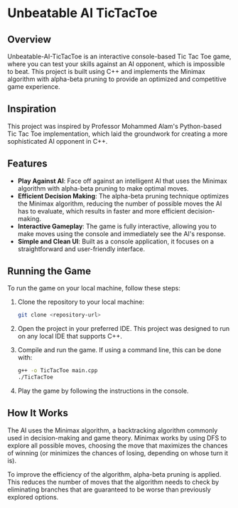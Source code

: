 # Unbeatable AI TicTacToe

## Overview
Unbeatable-AI-TicTacToe is an interactive console-based Tic Tac Toe game, where you can test your skills against an AI opponent, which is impossible to beat. This project is built using C++ and implements the Minimax algorithm with alpha-beta pruning to provide an optimized and competitive game experience.

## Inspiration
This project was inspired by Professor Mohammed Alam's Python-based Tic Tac Toe implementation, which laid the groundwork for creating a more sophisticated AI opponent in C++.

## Features
- **Play Against AI**: Face off against an intelligent AI that uses the Minimax algorithm with alpha-beta pruning to make optimal moves.
- **Efficient Decision Making**: The alpha-beta pruning technique optimizes the Minimax algorithm, reducing the number of possible moves the AI has to evaluate, which results in faster and more efficient decision-making.
- **Interactive Gameplay**: The game is fully interactive, allowing you to make moves using the console and immediately see the AI's response.
- **Simple and Clean UI**: Built as a console application, it focuses on a straightforward and user-friendly interface.

## Running the Game
To run the game on your local machine, follow these steps:

1. Clone the repository to your local machine:
   ```bash
   git clone <repository-url> 

2. Open the project in your preferred IDE. This project was designed to run on any local IDE that supports C++.

3. Compile and run the game. If using a command line, this can be done with:
    ```bash
    g++ -o TicTacToe main.cpp
    ./TicTacToe

4. Play the game by following the instructions in the console. 


## How It Works
The AI uses the Minimax algorithm, a backtracking algorithm commonly used in decision-making and game theory. Minimax works by using DFS to explore all possible moves, choosing the move that maximizes the chances of winning (or minimizes the chances of losing, depending on whose turn it is).

To improve the efficiency of the algorithm, alpha-beta pruning is applied. This reduces the number of moves that the algorithm needs to check by eliminating branches that are guaranteed to be worse than previously explored options.
